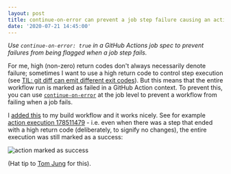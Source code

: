 ```yaml
---
layout: post
title: continue-on-error can prevent a job step failure causing an action failure
date: '2020-07-21 14:45:00'
---
```


_Use `continue-on-error: true` in a GitHub Actions job spec to prevent failures from being flagged when a job step fails._

For me, high (non-zero) return codes don't always necessarily denote failure; sometimes I want to use a high return code to control step execution (see [TIL: git diff can emit different exit codes](https://qmacro.org/2020/07/20/github-actions-step-conditional/)). But this means that the entire workflow run is marked as failed in a GitHub Action context. To prevent this, you can use [`continue-on-error`](https://docs.github.com/en/actions/reference/workflow-syntax-for-github-actions#jobsjob_idcontinue-on-error) at the job level to prevent a workflow from failing when a job fails.

I [added this](https://github.com/qmacro/qmacro/commit/42217c8a53108856dfcc85108f2cca4731bfa1ba) to my build workflow and it works nicely. See for example [action execution 178511479](https://github.com/qmacro/qmacro/actions/runs/178511479) - i.e. even when there was a step that ended with a high return code (deliberately, to signify no changes), the entire execution was still marked as a success:

![action marked as success](/content/images/2020/07/successfulaction.png)

(Hat tip to [Tom Jung](https://github.com/jung-thomas) for this).
